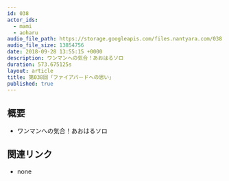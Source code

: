 ```yaml
---
id: 038
actor_ids:
  - mami
  - aoharu
audio_file_path: https://storage.googleapis.com/files.nantyara.com/038.mp3
audio_file_size: 13854756
date: 2018-09-28 13:55:15 +0000
description: ワンマンへの気合！あおはるソロ
duration: 573.675125s
layout: article
title: 第038回「ファイアバードへの思い」
published: true
---
```

## 概要

* ワンマンへの気合！あおはるソロ

## 関連リンク

* none
